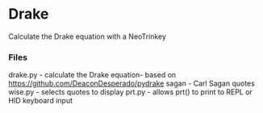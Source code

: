 # Drake
Calculate the Drake equation with a NeoTrinkey

### Files
drake.py - calculate the Drake equation- based on https://github.com/DeaconDesperado/pydrake
sagan - Carl Sagan quotes
wise.py - selects quotes to display
prt.py - allows prt() to print to REPL or HID keyboard input

